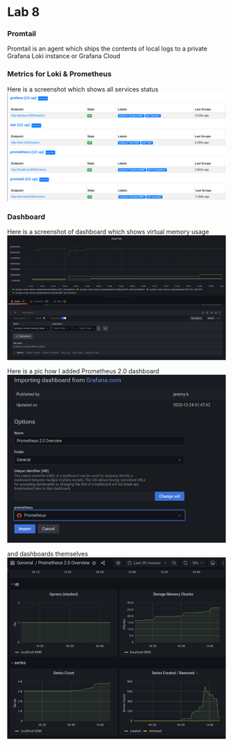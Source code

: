 # Lab 8

### Promtail
Promtail is an agent which ships the contents of local logs to a private Grafana Loki instance or Grafana Cloud

### Metrics for Loki & Prometheus

Here is a screenshot which shows all services status
![monitoring](img_2.png)

### Dashboard

Here is a screenshot of dashboard which shows virtual memory usage
![dashboard](img_3.png)

Here is a pic how I added Prometheus 2.0 dashboard
![more dashboards](img_4.png)

and dashboards themselves
![more dashboards](img_5.png)
